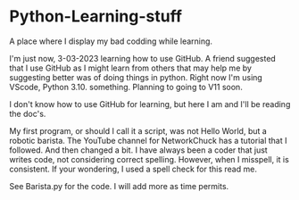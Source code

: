 # Python-Learning-stuff
A place where I display my bad codding while learning.

I'm just now, 3-03-2023 learning how to use GitHub. A friend suggested that I use GitHub as I might learn from others that may help me by suggesting better was of doing things in python. Right now I'm using VScode, Python 3.10. something. Planning to going to V11 soon.

I don't know how to use GitHub for learning, but here I am and I'll be reading the doc's.

My first program, or should I call it a script, was not Hello World, but a robotic barista. The YouTube channel for NetworkChuck has a tutorial that I followed. And then changed a bit. I have always been a coder that just writes code, not considering correct spelling. However, when I misspell, it is consistent. If your wondering, I used a spell check for this read me.

See Barista.py for the code. I will add more as time permits.

